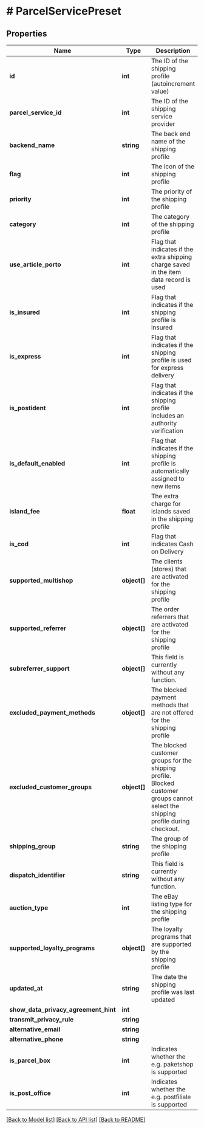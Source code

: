 # # ParcelServicePreset

## Properties

Name | Type | Description | Notes
------------ | ------------- | ------------- | -------------
**id** | **int** | The ID of the shipping profile (autoincrement value) | [optional] 
**parcel_service_id** | **int** | The ID of the shipping service provider | [optional] 
**backend_name** | **string** | The back end name of the shipping profile | [optional] 
**flag** | **int** | The icon of the shipping profile | [optional] 
**priority** | **int** | The priority of the shipping profile | [optional] 
**category** | **int** | The category of the shipping profile | [optional] 
**use_article_porto** | **int** | Flag that indicates if the extra shipping charge saved in the item data record is used | [optional] 
**is_insured** | **int** | Flag that indicates if the shipping profile is insured | [optional] 
**is_express** | **int** | Flag that indicates if the shipping profile is used for express delivery | [optional] 
**is_postident** | **int** | Flag that indicates if the shipping profile includes an authority verification | [optional] 
**is_default_enabled** | **int** | Flag that indicates if the shipping profile is automatically assigned to new items | [optional] 
**island_fee** | **float** | The extra charge for islands saved in the shipping profile | [optional] 
**is_cod** | **int** | Flag that indicates Cash on Delivery | [optional] 
**supported_multishop** | **object[]** | The clients (stores) that are activated for the shipping profile | [optional] 
**supported_referrer** | **object[]** | The order referrers that are activated for the shipping profile | [optional] 
**subreferrer_support** | **object[]** | This field is currently without any function. | [optional] 
**excluded_payment_methods** | **object[]** | The blocked payment methods that are not offered for the shipping profile | [optional] 
**excluded_customer_groups** | **object[]** | The blocked customer groups for the shipping profile. Blocked customer groups cannot select the shipping profile during checkout. | [optional] 
**shipping_group** | **string** | The group of the shipping profile | [optional] 
**dispatch_identifier** | **string** | This field is currently without any function. | [optional] 
**auction_type** | **int** | The eBay listing type for the shipping profile | [optional] 
**supported_loyalty_programs** | **object[]** | The loyalty programs that are supported by the shipping profile | [optional] 
**updated_at** | **string** | The date the shipping profile was last updated | [optional] 
**show_data_privacy_agreement_hint** | **int** |  | [optional] 
**transmit_privacy_rule** | **string** |  | [optional] 
**alternative_email** | **string** |  | [optional] 
**alternative_phone** | **string** |  | [optional] 
**is_parcel_box** | **int** | Indicates whether the e.g. paketshop is supported | [optional] 
**is_post_office** | **int** | Indicates whether the e.g. postfiliale is supported | [optional] 

[[Back to Model list]](../../README.md#documentation-for-models) [[Back to API list]](../../README.md#documentation-for-api-endpoints) [[Back to README]](../../README.md)


